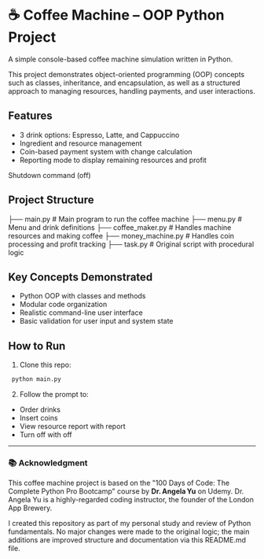 #  ☕ Coffee Machine – OOP Python Project

A simple console-based coffee machine simulation written in Python. 

This project demonstrates object-oriented programming (OOP) concepts such as classes, inheritance, and encapsulation, as well as a structured approach to managing resources, handling payments, and user interactions.

## Features

* 3 drink options: Espresso, Latte, and Cappuccino
* Ingredient and resource management
* Coin-based payment system with change calculation
* Reporting mode to display remaining resources and profit

Shutdown command (off)

## Project Structure
</pre>
├── main.py             # Main program to run the coffee machine
├── menu.py             # Menu and drink definitions
├── coffee_maker.py     # Handles machine resources and making coffee
├── money_machine.py    # Handles coin processing and profit tracking
├── task.py             # Original script with procedural logic
</pre>

## Key Concepts Demonstrated

* Python OOP with classes and methods
* Modular code organization
* Realistic command-line user interface
* Basic validation for user input and system state


## How to Run
1. Clone this repo:

 ```bash 
  python main.py   
 ```

2. Follow the prompt to:

* Order drinks
* Insert coins
* View resource report with report
* Turn off with off

---

### 📚 Acknowledgment

This coffee machine project is based on the "100 Days of Code: The Complete Python Pro Bootcamp" course by **Dr. Angela Yu** on Udemy. 
Dr. Angela Yu is a highly-regarded coding instructor, the founder of the London App Brewery.

I created this repository as part of my personal study and review of Python fundamentals.
No major changes were made to the original logic; the main additions are improved structure and documentation via this README.md file.


